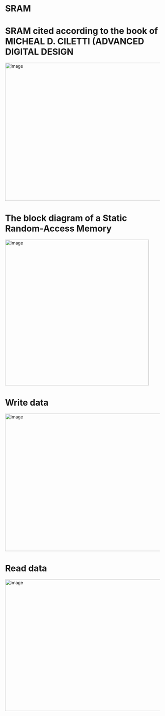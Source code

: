 # SRAM
# SRAM cited according to the book of MICHEAL D. CILETTI (ADVANCED DIGITAL DESIGN
<img width="934" height="450" alt="image" src="https://github.com/user-attachments/assets/258ff66f-e4b5-4d42-9a4e-59f5c9bce7f1" />

# The block diagram of a Static Random-Access Memory
<img width="468" height="475" alt="image" src="https://github.com/user-attachments/assets/9917fe55-a920-47f9-95f7-6e40db784f1d" />

# Write data
<img width="927" height="448" alt="image" src="https://github.com/user-attachments/assets/5426b6a6-9292-414f-b021-b1d88241f19a" />

# Read data
<img width="9082" height="429" alt="image" src="https://github.com/user-attachments/assets/5ac2f160-68fd-444b-b17a-9deae6f773a2" />

